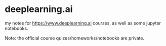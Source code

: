 # deeplearning.ai

my notes for https://www.deeplearning.ai courses, as well as some jupyter notebooks.

Note: the official course quizes/homeworks/notebooks are private.
